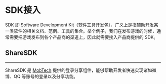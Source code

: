 # SDK接入

SDK 即 Software Development Kit（软件工具开发包），广义上是指辅助开发某一类软件的相关文档、范例、工具的集合。举个例子，我们在发布游戏的时候，通常需要把游戏发布到各个产品商的渠道上，因此就需要接入产品商提供的 SDK。

## ShareSDK

---

ShareSDK 是 [MobTech](http://www.mob.com/) 提供的登录分享组件，能够帮助开发者快速实现诸如微博、QQ 等账号的登录以及分享功能。